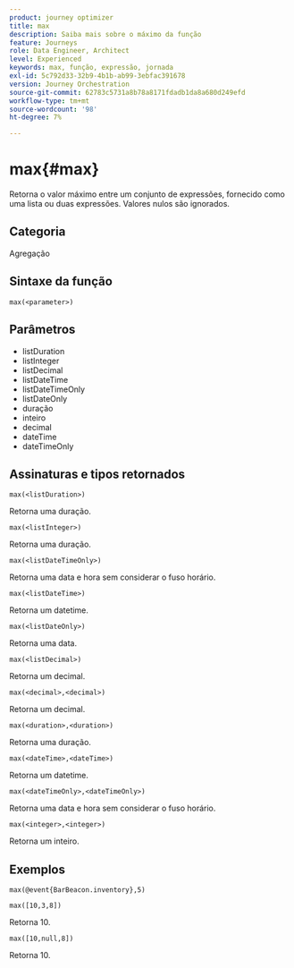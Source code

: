 ```yaml
---
product: journey optimizer
title: max
description: Saiba mais sobre o máximo da função
feature: Journeys
role: Data Engineer, Architect
level: Experienced
keywords: max, função, expressão, jornada
exl-id: 5c792d33-32b9-4b1b-ab99-3ebfac391678
version: Journey Orchestration
source-git-commit: 62783c5731a8b78a8171fdadb1da8a680d249efd
workflow-type: tm+mt
source-wordcount: '98'
ht-degree: 7%

---
```


# max{#max}

Retorna o valor máximo entre um conjunto de expressões, fornecido como uma lista ou duas expressões. Valores nulos são ignorados.

## Categoria

Agregação

## Sintaxe da função

`max(<parameter>)`

## Parâmetros

* listDuration
* listInteger
* listDecimal
* listDateTime
* listDateTimeOnly
* listDateOnly
* duração
* inteiro
* decimal
* dateTime
* dateTimeOnly

## Assinaturas e tipos retornados

`max(<listDuration>)`

Retorna uma duração.

`max(<listInteger>)`

Retorna uma duração.

`max(<listDateTimeOnly>)`

Retorna uma data e hora sem considerar o fuso horário.

`max(<listDateTime>)`

Retorna um datetime.

`max(<listDateOnly>)`

Retorna uma data.

`max(<listDecimal>)`

Retorna um decimal.

`max(<decimal>,<decimal>)`

Retorna um decimal.

`max(<duration>,<duration>)`

Retorna uma duração.

`max(<dateTime>,<dateTime>)`

Retorna um datetime.

`max(<dateTimeOnly>,<dateTimeOnly>)`

Retorna uma data e hora sem considerar o fuso horário.

`max(<integer>,<integer>)`

Retorna um inteiro.

## Exemplos

`max(@event{BarBeacon.inventory},5)`

`max([10,3,8])`

Retorna 10.

`max([10,null,8])`

Retorna 10.
